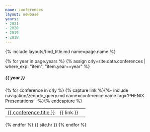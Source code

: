 ```yaml
---
name: conferences
layout: newbase
years:
- 2021
- 2020
- 2019
- 2018
---
```

{% include layouts/find_title.md name=page.name %}

{% for year in page.years %}
{% assign c4y=site.data.conferences | where_exp: "item", "item.year==year" %}
<h5>{{ year }}</h5>
{% for conference in c4y %}
{% capture link %}{%- include navigation/zenodo_query.md name=conference.name tag='PHENIX Presentations' -%}{% endcapture %}
<table width="67%">
  <tr>
    <td width="65%"><nobr><a href="{{ conference.url }}" target="_blank">{{ conference.title }}</a></nobr></td>
    <td width="35%"><nobr>{{ link }}</nobr></td>
  </tr>
</table>
{% endfor %}
{{ site.hr }}
{% endfor %}
